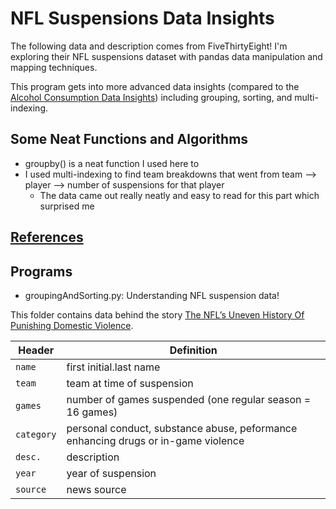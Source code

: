 # NFL Suspensions Data Insights
The following data and description comes from FiveThirtyEight! I'm exploring their NFL suspensions dataset with pandas data manipulation and mapping techniques.

This program gets into more advanced data insights (compared to the [Alcohol Consumption Data Insights](https://github.com/Kyle-Pu/Fun-With-Python/tree/master/Pandas_Data_Insights/Alcohol_Consumption_Data_Insights)) including grouping, sorting, and multi-indexing. 

## Some Neat Functions and Algorithms
* groupby() is a neat function I used here to 
* I used multi-indexing to find team breakdowns that went from team --> player --> number of suspensions for that player
	* The data came out really neatly and easy to read for this part which surprised me

## [References](https://github.com/fivethirtyeight/data/tree/master/nfl-suspensions)

## Programs
* groupingAndSorting.py: Understanding NFL suspension data!

This folder contains data behind the story [The NFL’s Uneven History Of Punishing Domestic Violence](http://fivethirtyeight.com/features/nfl-domestic-violence-policy-suspensions/).

Header | Definition
---|---------
`name` | first initial.last name
`team` | team at time of suspension
`games` | number of games suspended (one regular season = 16 games)
`category` | personal conduct, substance abuse, peformance enhancing drugs or in-game violence
`desc.` | description
`year` | year of suspension
`source` | news source
